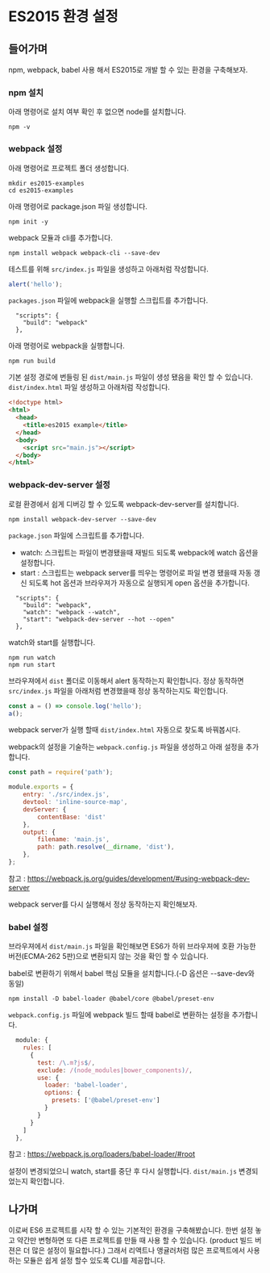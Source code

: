 # ES2015 환경 설정

## 들어가며
npm, webpack, babel 사용 해서 ES2015로 개발 할 수 있는 환경을 구축해보자.


### npm 설치
아래 명령어로 설치 여부 확인 후 없으면 node를 설치합니다.

```
npm -v
```

### webpack 설정
아래 명령어로 프로젝트 폴더 생성합니다.

```
mkdir es2015-examples
cd es2015-examples
```

아래 명령어로 package.json 파일 생성합니다.

```
npm init -y
```

webpack 모듈과 cli를 추가합니다.

```
npm install webpack webpack-cli --save-dev
```

테스트를 위해 `src/index.js` 파일을 생성하고 아래처럼 작성합니다.

```js
alert('hello');
```

`packages.json` 파일에 webpack을 실행할 스크립트를 추가합니다.

```
  "scripts": {
    "build": "webpack"
  },
```

아래 명령어로 webpack을 실행합니다.

```
npm run build
```

기본 설정 경로에 번들링 된 `dist/main.js` 파일이 생성 됐음을 확인 할 수 있습니다.
`dist/index.html` 파일 생성하고 아래처럼 작성합니다.

```html
<!doctype html>
<html>
  <head>
    <title>es2015 example</title>
  </head>
  <body>
    <script src="main.js"></script>
  </body>
</html>
```

### webpack-dev-server 설정

로컬 환경에서 쉽게 디버깅 할 수 있도록 webpack-dev-server를 설치합니다.

```
npm install webpack-dev-server --save-dev
```

`package.json` 파일에 스크립트를 추가합니다.
- watch: 스크립트는 파일이 변경됐을때 재빌드 되도록 webpack에 watch 옵션을 설정합니다.
- start : 스크립트는 webpack server를 띄우는 명령어로 파일 변경 됐을때 자동 갱신 되도록 hot 옵션과 브라우져가 자동으로 실행되게 open 옵션을 추가합니다.

```
  "scripts": {
    "build": "webpack",
    "watch": "webpack --watch",
    "start": "webpack-dev-server --hot --open"
  },
```

watch와 start를 실행합니다.

```
npm run watch
npm run start
```

브라우져에서 `dist` 폴더로 이동해서 alert 동작하는지 확인합니다.
정상 동작하면 `src/index.js` 파일을 아래처럼 변경했을때 정상 동작하는지도 확인합니다.

```js
const a = () => console.log('hello');
a();
```

webpack server가 실행 할때 `dist/index.html` 자동으로 찾도록 바꿔봅시다.

webpack의 설정을 기술하는 `webpack.config.js` 파일을 생성하고 아래 설정을 추가합니다.

```js
const path = require('path');

module.exports = {
    entry: './src/index.js',
    devtool: 'inline-source-map',
    devServer: {
        contentBase: 'dist'
    },
    output: {
        filename: 'main.js',
        path: path.resolve(__dirname, 'dist'),
    },
};
```

참고 : https://webpack.js.org/guides/development/#using-webpack-dev-server

webpack server를 다시 실행해서 정상 동작하는지 확인해보자.

### babel 설정
브라우져에서 `dist/main.js` 파일을 확인해보면 ES6가 하위 브라우져에 호환 가능한 버전(ECMA-262 5판)으로 변환되지 않는 것을 확인 할 수 있습니다.

babel로 변환하기 위해서 babel 핵심 모듈을 설치합니다.(-D 옵션은 --save-dev와 동일)

```
npm install -D babel-loader @babel/core @babel/preset-env
```

`webpack.config.js` 파일에 webpack 빌드 할때 babel로 변환하는 설정을 추가합니다.

```js
  module: {
    rules: [
      {
        test: /\.m?js$/,
        exclude: /(node_modules|bower_components)/,
        use: {
          loader: 'babel-loader',
          options: {
            presets: ['@babel/preset-env']
          }
        }
      }
    ]
  },
```
참고 : https://webpack.js.org/loaders/babel-loader/#root

설정이 변경되었으니 watch, start를 중단 후 다시 실행합니다.
`dist/main.js` 변경되었는지 확인합니다.

## 나가며
이로써 ES6 프로젝트를 시작 할 수 있는 기본적인 환경을 구축해봤습니다. 한번 설정 놓고 약간만 변형하면 또 다른 프로젝트를 만들 때 사용 할 수 있습니다. (product 빌드 버젼은 더 많은 설정이 필요합니다.)
그래서 리액트나 앵귤러처럼 많은 프로젝트에서 사용하는 모듈은 쉽게 설정 할수 있도록 CLI를 제공합니다.